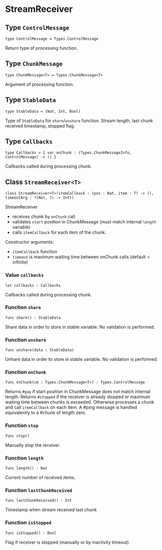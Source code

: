 # StreamReceiver

## Type `ControlMessage`
``` motoko no-repl
type ControlMessage = Types.ControlMessage
```

Return type of processing function.

## Type `ChunkMessage`
``` motoko no-repl
type ChunkMessage<T> = Types.ChunkMessage<T>
```

Argument of processing function.

## Type `StableData`
``` motoko no-repl
type StableData = (Nat, Int, Bool)
```

Type of `StableData` for `share`/`unshare` function.
Stream length, last chunk received timestamp, stopped flag.

## Type `Callbacks`
``` motoko no-repl
type Callbacks = { var onChunk : (Types.ChunkMessageInfo, ControlMessage) -> () }
```

Callbacks called during processing chunk.

## Class `StreamReceiver<T>`

``` motoko no-repl
class StreamReceiver<T>(itemCallback : (pos : Nat, item : T) -> (), timeoutArg : ?(Nat, () -> Int))
```

StreamReceiver
* receives chunk by `onChunk` call
* validates `start` position in ChunkMessage (must match internal `length` variable)
* calls `itemCallback` for each item of the chunk.

Constructor arguments:
* `itemCallback` function
* `timeout` is maximum waiting time between onChunk calls (default = infinite)

### Value `callbacks`
``` motoko no-repl
let callbacks : Callbacks
```

Callbacks called during processing chunk.


### Function `share`
``` motoko no-repl
func share() : StableData
```

Share data in order to store in stable variable. No validation is performed.


### Function `unshare`
``` motoko no-repl
func unshare(data : StableData)
```

Unhare data in order to store in stable variable. No validation is performed.


### Function `onChunk`
``` motoko no-repl
func onChunk(cm : Types.ChunkMessage<T>) : Types.ControlMessage
```

Returns `#gap` if start position in ChunkMessage does not match internal length.
Returns `#stopped` if the receiver is already stopped or maximum waiting time between chunks is exceeded.
Otherwise processes a chunk and call `itemCallback` on each item.
A #ping message is handled equivalently to a #chunk of length zero.


### Function `stop`
``` motoko no-repl
func stop()
```

Manually stop the receiver.


### Function `length`
``` motoko no-repl
func length() : Nat
```

Current number of received items.


### Function `lastChunkReceived`
``` motoko no-repl
func lastChunkReceived() : Int
```

Timestamp when stream received last chunk


### Function `isStopped`
``` motoko no-repl
func isStopped() : Bool
```

Flag if receiver is stopped (manually or by inactivity timeout)
